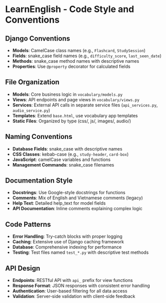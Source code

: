 # LearnEnglish - Code Style and Conventions

## Django Conventions
- **Models**: CamelCase class names (e.g., `Flashcard`, `StudySession`)
- **Fields**: snake_case field names (e.g., `difficulty_score`, `last_seen_date`)
- **Methods**: snake_case method names with descriptive names
- **Properties**: Use `@property` decorator for calculated fields

## File Organization
- **Models**: Core business logic in `vocabulary/models.py`
- **Views**: API endpoints and page views in `vocabulary/views.py`
- **Services**: External API calls in separate service files (`api_services.py`, `audio_service.py`)
- **Templates**: Extend `base.html`, use vocabulary app templates
- **Static Files**: Organized by type (css/, js/, images/, audio/)

## Naming Conventions
- **Database Fields**: snake_case with descriptive names
- **CSS Classes**: kebab-case (e.g., `study-header`, `card-box`)
- **JavaScript**: camelCase variables and functions
- **Management Commands**: snake_case filenames

## Documentation Style
- **Docstrings**: Use Google-style docstrings for functions
- **Comments**: Mix of English and Vietnamese comments (legacy)
- **Help Text**: Detailed help_text for model fields
- **API Documentation**: Inline comments explaining complex logic

## Code Patterns
- **Error Handling**: Try-catch blocks with proper logging
- **Caching**: Extensive use of Django caching framework
- **Database**: Comprehensive indexing for performance
- **Testing**: Test files named `test_*.py` with descriptive test methods

## API Design
- **Endpoints**: RESTful API with `api_` prefix for view functions
- **Response Format**: JSON responses with consistent error handling
- **Authentication**: User-based filtering for all data access
- **Validation**: Server-side validation with client-side feedback